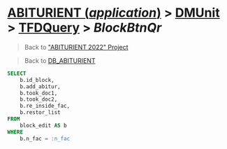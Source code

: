 # [ABITURIENT (*application*)](../../app_abiturient_2022.md) > [DMUnit](../DMUnit.md) > [TFDQuery](TDFQuery.md) > *BlockBtnQr*

> Back to ["ABITURIENT 2022" Project](/README.md)

> Back to [DB_ABITURIENT](../../../db/db_abiturient_2022.md)

```sql
SELECT
    b.id_block,
    b.add_abitur,
    b.took_doc1,
    b.took_doc2,
    b.re_inside_fac,
    b.restor_list
FROM
    block_edit AS b
WHERE
    b.n_fac = :n_fac
```